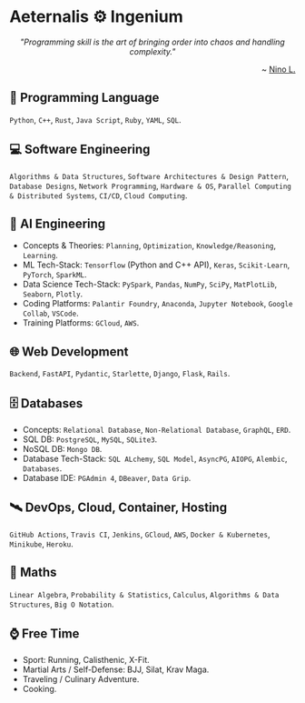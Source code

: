 # Aeternalis ⚙️ Ingenium

<div align=center>
  <p><i>"Programming skill is the art of bringing order into chaos and handling complexity."</i></p>
  <p align=end>~ <a href="https://www.linkedin.com/in/nino-l-a0b183196">Nino L.</a></p>
</div>

## 🧬 Programming Language
`Python`, `C++`, `Rust`, `Java Script`, `Ruby`, `YAML`, `SQL`.

## 💻 Software Engineering
`Algorithms & Data Structures`, `Software Architectures & Design Pattern`, `Database Designs`, `Network Programming`, `Hardware & OS`, `Parallel Computing & Distributed Systems`, `CI/CD`, `Cloud Computing`.

## 🤖 AI Engineering
* Concepts & Theories: `Planning`, `Optimization`, `Knowledge/Reasoning`, `Learning`.
* ML Tech-Stack: `Tensorflow` (Python and C++ API), `Keras`, `Scikit-Learn`, `PyTorch`, `SparkML`.
* Data Science Tech-Stack: `PySpark`, `Pandas`, `NumPy`, `SciPy`, `MatPlotLib`, `Seaborn`, `Plotly`.
* Coding Platforms: `Palantir Foundry`, `Anaconda`, `Jupyter Notebook`, `Google Collab`, `VSCode`.
* Training Platforms: `GCloud`, `AWS`.

## 🌐 Web Development
`Backend`, `FastAPI`, `Pydantic`, `Starlette`, `Django`, `Flask`, `Rails`.

## 🗄️ Databases
* Concepts: `Relational Database`, `Non-Relational Database`, `GraphQL`, `ERD`.
* SQL DB: `PostgreSQL`, `MySQL`, `SQLite3`.
* NoSQL DB: `Mongo DB`.
* Database Tech-Stack: `SQL ALchemy`, `SQL Model`, `AsyncPG`, `AIOPG`, `Alembic`, `Databases`.
* Database IDE: `PGAdmin 4`, `DBeaver`, `Data Grip`.

## 🛰️ DevOps, Cloud, Container, Hosting
`GitHub Actions`, `Travis CI`, `Jenkins`, `GCloud`, `AWS`, `Docker & Kubernetes`, `Minikube`, `Heroku`.

## 🧮 Maths
`Linear Algebra`, `Probability & Statistics`, `Calculus`, `Algorithms & Data Structures`, `Big O Notation`.

## ⌚ Free Time
* Sport: Running, Calisthenic, X-Fit.
* Martial Arts / Self-Defense: BJJ, Silat, Krav Maga.
* Traveling / Culinary Adventure.
* Cooking.
